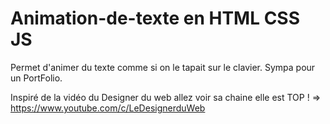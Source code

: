 # Animation-de-texte en HTML CSS JS

Permet d'animer du texte comme si on le tapait sur le clavier. Sympa pour un PortFolio.

Inspiré de la vidéo du Designer du web allez voir sa chaine elle est TOP ! => https://www.youtube.com/c/LeDesignerduWeb
